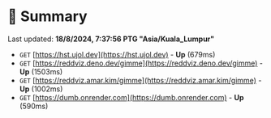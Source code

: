 # 📖 Summary
Last updated: **18/8/2024, 7:37:56 PTG "Asia/Kuala_Lumpur"**

- `GET` [https://hst.ujol.dev](https://hst.ujol.dev) - **Up** (679ms)
- `GET` [https://reddviz.deno.dev/gimme](https://reddviz.deno.dev/gimme) - **Up** (1503ms)
- `GET` [https://reddviz.amar.kim/gimme](https://reddviz.amar.kim/gimme) - **Up** (1002ms)
- `GET` [https://dumb.onrender.com](https://dumb.onrender.com) - **Up** (590ms)
